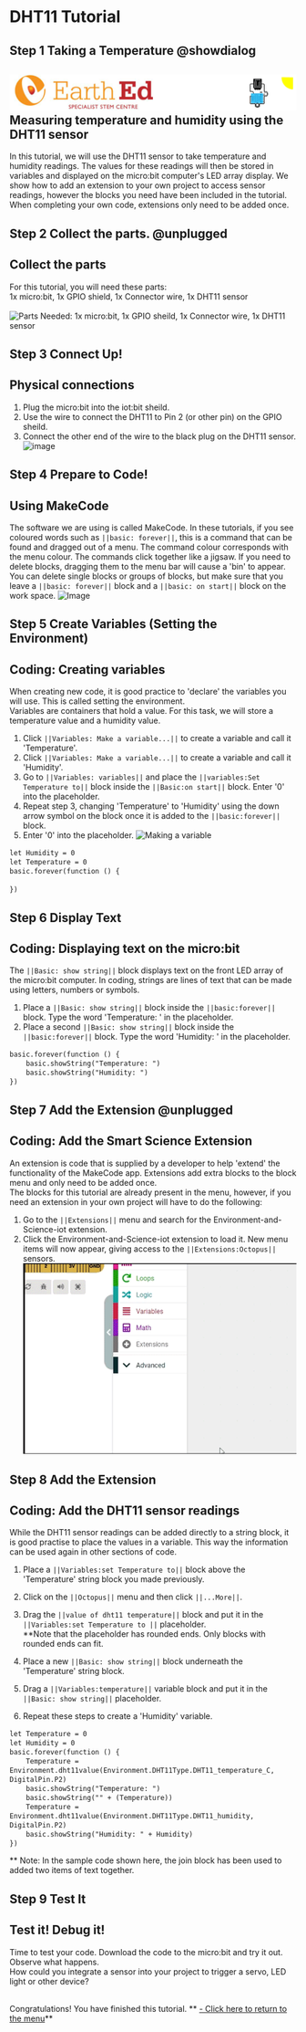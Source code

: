 # DHT11 Tutorial

<!----DHT11 Tutorial--------------------------------Complete-----
------Collect and display temperature and humidity---------------
----------------------------------------------------------------->

## Step 1 Taking a Temperature @showdialog

![](https://raw.githubusercontent.com/EarthEdSTEM/earthed-iot-programs-tutorials/master/Images/T_DHT11/DHT11_Banner.gif)
Measuring temperature and humidity using the DHT11 sensor
-------------------------------------------

In this tutorial, we will use the DHT11 sensor to take temperature and humidity readings. 
The values for these readings will then be stored in variables and displayed on the micro:bit computer's LED array display. 
We show how to add an extension to your own project to access sensor readings, however the blocks you need have been included in the tutorial.  
When completing your own code, extensions only need to be added once.

## Step 2 Collect the parts. @unplugged
Collect the parts
-----------------
For this tutorial, you will need these parts:<br>
1x micro:bit, 1x GPIO shield, 1x Connector wire, 1x DHT11 sensor<br><br>
![Parts Needed: 1x micro:bit, 1x GPIO sheild, 1x Connector wire, 1x DHT11 sensor](https://raw.githubusercontent.com/EarthEdSTEM/earthed-iot-programs-tutorials/master/Images/T_DHT11/IoT_DHT11_Parts_List.png)
<br>

## Step 3 Connect Up!
Physical connections
--------------------
1. Plug the micro:bit into the iot:bit sheild.
2. Use the wire to connect the DHT11 to Pin 2 (or other pin) on the GPIO sheild. 
3. Connect the other end of the wire to the black plug on the DHT11 sensor.
![image](https://raw.githubusercontent.com/EarthEdSTEM/earthed-iot-programs-tutorials/master/Images/T_DHT11/IoT_DHT11_Connections.png)

## Step 4 Prepare to Code!
Using MakeCode
------------------------------
The software we are using is called MakeCode. In these tutorials, if you see coloured words such as ``||basic: forever||``, 
this is a command that can be found and dragged out of a menu. The command colour corresponds with the menu colour. 
The commands click together like a jigsaw. 
If you need to delete blocks, dragging them to the menu bar will cause a 'bin' to appear. 
You can delete single blocks or groups of blocks, but make sure that you leave 
a ``||basic: forever||`` block and a ``||basic: on start||`` block on the work space.
![Image](https://raw.githubusercontent.com/EarthEdSTEM/earthed-iot-programs-tutorials/master/Images/General/Delete_blocks.png)

## Step 5 Create Variables (Setting the Environment)
Coding: Creating variables
--------------------------
When creating new code, it is good practice to 'declare' the variables you will use. This is called setting the environment.<br> 
Variables are containers that hold a value. For this task, we will store a temperature value and a humidity value.
1. Click ``||Variables: Make a variable...||`` to create a variable and call it 'Temperature'.
2. Click ``||Variables: Make a variable...||`` to create a variable and call it 'Humidity'.
3. Go to ``||Variables: variables||`` and place the ``||variables:Set Temperature to||`` block inside the ``||Basic:on start||`` block. Enter '0' into the placeholder.
4. Repeat step 3, changing 'Temperature' to 'Humidity' using the down arrow symbol on the block once it is added to the ``||basic:forever||`` block. 
5. Enter '0' into the placeholder.
![Making a variable](https://raw.githubusercontent.com/EarthEdSTEM/earthed-iot-programs-tutorials/master/Images/T_DHT11/IoT_DHT11_Create_Variable.png)

```blocks
let Humidity = 0
let Temperature = 0
basic.forever(function () {
	
})
```

## Step 6 Display Text
Coding: Displaying text on the micro:bit
----------------------------------------
The ``||Basic: show string||`` block displays text on the front LED array of the micro:bit computer. In coding, strings are lines of text that can be made using letters, numbers or symbols. 
1. Place a ``||Basic: show string||`` block inside the ``||basic:forever||`` block. Type the word 'Temperature: ' in the placeholder.
2. Place a second ``||Basic: show string||`` block inside the ``||basic:forever||`` block. Type the word 'Humidity: ' in the placeholder.

```blocks
basic.forever(function () {
    basic.showString("Temperature: ")
    basic.showString("Humidity: ")
})
```

## Step 7 Add the Extension @unplugged
Coding: Add the Smart Science Extension
----------------------------------------
An extension is code that is supplied by a developer to help 'extend' the functionality of the MakeCode app. Extensions add extra blocks to the block menu and only need to be added once. 
<br>The blocks for this tutorial are already present in the menu, however, if you need an extension in your own project will have to do the following:
1. Go to the ``||Extensions||`` menu and search for the Environment-and-Science-iot extension. 
2. Click the Environment-and-Science-iot extension to load it. New menu items will now appear, giving access to the ``||Extensions:Octopus||`` sensors.
![Add the extension](https://raw.githubusercontent.com/EarthEdSTEM/earthed-iot-programs-tutorials/master/Images/General/Add_Extension.gif)

## Step 8 Add the Extension
Coding: Add the DHT11 sensor readings
-------------------------------------
While the DHT11 sensor readings can be added directly to a string block, it is good practise to place the values in a variable. 
This way the information can be used again in other sections of code.
1. Place a ``||Variables:set Temperature to||`` block above the 'Temperature' string block you made previously.
2. Click on the ``||Octopus||`` menu and then click ``||...More||``.
3. Drag the ``||value of dht11 temperature||`` block and put it in the ``||Variables:set Temperature to ||`` placeholder.
<br>**Note that the placeholder has rounded ends. Only blocks with rounded ends can fit.

4. Place a new ``||Basic: show string||`` block underneath the 'Temperature' string block.
5. Drag a ``||Variables:temperature||`` variable block and put it in the ``||Basic: show string||`` placeholder.
6. Repeat these steps to create a 'Humidity' variable.

```blocks
let Temperature = 0
let Humidity = 0
basic.forever(function () {
    Temperature = Environment.dht11value(Environment.DHT11Type.DHT11_temperature_C, DigitalPin.P2)
    basic.showString("Temperature: ")
    basic.showString("" + (Temperature))
    Temperature = Environment.dht11value(Environment.DHT11Type.DHT11_humidity, DigitalPin.P2)
    basic.showString("Humidity: " + Humidity)
})
```
** Note: In the sample code shown here, the join block has been used to added two items of text together.
 
## Step 9 Test It
Test it! Debug it!
------------------
Time to test your code. Download the code to the micro:bit and try it out. Observe what happens.<br>
How could you integrate a sensor into your project to trigger a servo, LED light or other device?<br><br>

Congratulations! You have finished this tutorial.
** [- Click here to return to the menu](https://sites.google.com/earthed.vic.edu.au/tutorial-iot/home)**<br>

<script src="https://makecode.com/gh-pages-embed.js" > </script><script>makeCodeRender("{{ site.makecode.home_url }}", "{{ site.github.owner_name }}/{ { site.github.repository_name } } ");</script>
